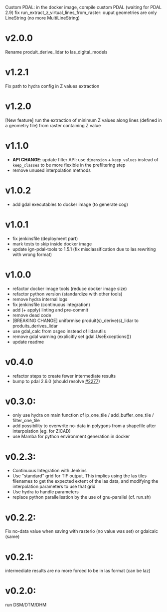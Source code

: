 Custom PDAL: in the docker image, compile custom PDAL (waiting for PDAL 2.9)
fix run_extract_z_virtual_lines_from_raster: ouput geometries are only LineString (no more MultiLineString) 

# v2.0.0
Rename produit_derive_lidar to las_digital_models

# v1.2.1
Fix path to hydra config in Z values extraction

# v1.2.0
[New feature] run the extraction of minimum Z values along lines (defined in a geometry file) from raster containing Z value

# v1.1.0
- **API CHANGE**: update filter API: use `dimension` + `keep_values` instead of `keep_classes` to be more flexible in
the prefiltering step
- remove unused interpolation methods

# v1.0.2
- add gdal executables to docker image (to generate cog)

# v1.0.1
- fix jenkinsfile (deployment part)
- mark tests to skip inside docker image
- update ign-pdal-tools to 1.5.1 (fix misclassification due to las rewriting with wrong format)

# v1.0.0
- refactor docker image tools (reduce docker image size)
- refactor python version (standardize with other tools)
- remove hydra internal logs
- fix jenkinsfile (continuous integration)
- add (+ apply) linting and pre-commit
- remove dead code
- [BREAKING CHANGE] uniformise produit(s)_derive(s)_lidar to produits_derives_lidar
- use gdal_calc from osgeo instead of lidarutils
- remove gdal warning (explicitly set gdal.UseExceptions())
- update readme

# v0.4.0
- refactor steps to create fewer intermediate results
- bump to pdal 2.6.0 (should resolve [#2277](http://redmine.forge-idi.ign.fr/issues/2277))

# v0.3.0:
- only use hydra on main function of ip_one_tile / add_buffer_one_tile / filter_one_tile
- add possibility to overwrite no-data in polygons from a shapefile after interpolation (eg. for ZICAD)
- use Mamba for python environment generation in docker

# v0.2.3:
- Continuous Integration with Jenkins
- Use "standard" grid for TIF output. This implies using the las tiles filenames to get the
expected extent of the las data, and modifying the interpolation parameters to use that grid
- Use hydra to handle parameters
- replace python parallelisation by the use of gnu-parallel (cf. run.sh)

# v0.2.2:
Fix no-data value when saving with rasterio (no value was set) or gdalcalc (same)

# v0.2.1:
intermediate results are no more forced to be in las format (can be laz)

# v0.2.0:
run DSM/DTM/DHM
